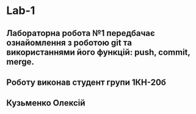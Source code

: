 # Lab-1
## Лабораторна робота №1 передбачає ознайомлення з роботою git та використаннями його функцій: push, commit, merge.
## Роботу виконав студент групи 1КН-20б
##          Кузьменко Олексій 